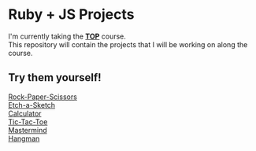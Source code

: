 # Ruby + JS Projects
I'm currently taking the [**TOP**](https://www.theodinproject.com/) course.  
This repository will contain the projects that I will be working on along the course.

## Try them yourself!

[Rock-Paper-Scissors](https://t-msd.github.io/Learning-Projects/Rock-Paper-Scissors/)\
[Etch-a-Sketch](https://t-msd.github.io/Learning-Projects/Etch-a-Sketch/)\
[Calculator](https://t-msd.github.io/Learning-Projects/Calculator/)\
[Tic-Tac-Toe](https://github.com/T-MSD/Learning-Projects/blob/main/Tic-Tac-Toe/README.md)\
[Mastermind](https://github.com/T-MSD/Learning-Projects/blob/main/Mastermind/README.md)\
[Hangman](https://github.com/T-MSD/Learning-Projects/blob/main/Hangman/README.md)
